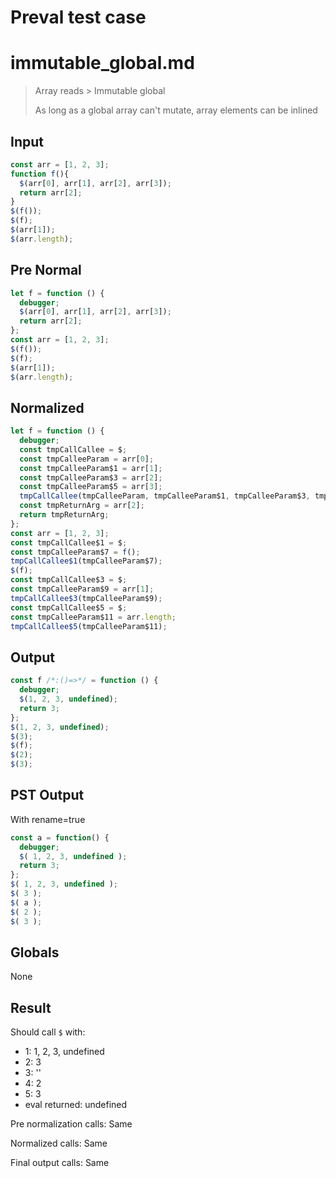 # Preval test case

# immutable_global.md

> Array reads > Immutable global
>
> As long as a global array can't mutate, array elements can be inlined

## Input

`````js filename=intro
const arr = [1, 2, 3];
function f(){
  $(arr[0], arr[1], arr[2], arr[3]);
  return arr[2];
}
$(f());
$(f);
$(arr[1]);
$(arr.length);
`````

## Pre Normal


`````js filename=intro
let f = function () {
  debugger;
  $(arr[0], arr[1], arr[2], arr[3]);
  return arr[2];
};
const arr = [1, 2, 3];
$(f());
$(f);
$(arr[1]);
$(arr.length);
`````

## Normalized


`````js filename=intro
let f = function () {
  debugger;
  const tmpCallCallee = $;
  const tmpCalleeParam = arr[0];
  const tmpCalleeParam$1 = arr[1];
  const tmpCalleeParam$3 = arr[2];
  const tmpCalleeParam$5 = arr[3];
  tmpCallCallee(tmpCalleeParam, tmpCalleeParam$1, tmpCalleeParam$3, tmpCalleeParam$5);
  const tmpReturnArg = arr[2];
  return tmpReturnArg;
};
const arr = [1, 2, 3];
const tmpCallCallee$1 = $;
const tmpCalleeParam$7 = f();
tmpCallCallee$1(tmpCalleeParam$7);
$(f);
const tmpCallCallee$3 = $;
const tmpCalleeParam$9 = arr[1];
tmpCallCallee$3(tmpCalleeParam$9);
const tmpCallCallee$5 = $;
const tmpCalleeParam$11 = arr.length;
tmpCallCallee$5(tmpCalleeParam$11);
`````

## Output


`````js filename=intro
const f /*:()=>*/ = function () {
  debugger;
  $(1, 2, 3, undefined);
  return 3;
};
$(1, 2, 3, undefined);
$(3);
$(f);
$(2);
$(3);
`````

## PST Output

With rename=true

`````js filename=intro
const a = function() {
  debugger;
  $( 1, 2, 3, undefined );
  return 3;
};
$( 1, 2, 3, undefined );
$( 3 );
$( a );
$( 2 );
$( 3 );
`````

## Globals

None

## Result

Should call `$` with:
 - 1: 1, 2, 3, undefined
 - 2: 3
 - 3: '<function>'
 - 4: 2
 - 5: 3
 - eval returned: undefined

Pre normalization calls: Same

Normalized calls: Same

Final output calls: Same
